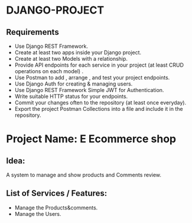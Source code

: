 # DJANGO-PROJECT

## Requirements 
- Use Django REST Framework.
- Create at least two apps inside your Django project.
- Create at least two Models with a relationship.
- Provide API endpoints for each service in your project (at least CRUD operations on each model) .
- Use Postman to add , arrange , and test your project endpoints.
- Use Django Auth for creating & managing users.
- Use Django REST Framework Simple JWT for Authentication.
- Write suitable HTTP status for your endpoints.
- Commit your changes often to the repository (at least once everyday).
- Export the project Postman Collections into a file and include it in the repository.


# Project Name: E Ecommerce shop 

## Idea:
A system to manage and show products and Comments review. 

## List of Services / Features:

- Manage the Products&comments.
- Manage the Users.
